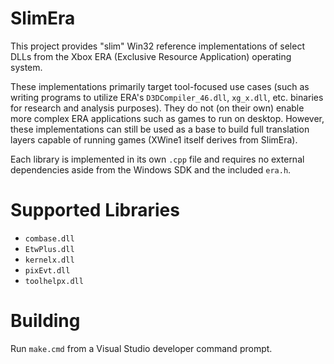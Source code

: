 # SlimEra
This project provides "slim" Win32 reference implementations of select DLLs from the Xbox ERA (Exclusive Resource Application) operating system.

These implementations primarily target tool-focused use cases (such as writing programs to utilize ERA's `D3DCompiler_46.dll`, `xg_x.dll`, etc. binaries for research and analysis purposes). They do not (on their own) enable more complex ERA applications such as games to run on desktop. However, these implementations can still be used as a base to build full translation layers capable of running games (XWine1 itself derives from SlimEra).

Each library is implemented in its own `.cpp` file and requires no external dependencies aside from the Windows SDK and the included `era.h`.

# Supported Libraries
* `combase.dll`
* `EtwPlus.dll`
* `kernelx.dll`
* `pixEvt.dll`
* `toolhelpx.dll`

# Building
Run `make.cmd` from a Visual Studio developer command prompt.
